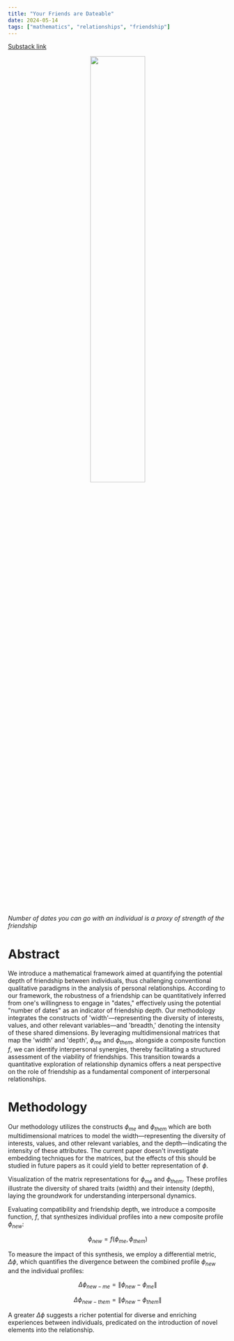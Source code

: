 ```yaml
---
title: "Your Friends are Dateable"
date: 2024-05-14
tags: ["mathematics", "relationships", "friendship"]
---
```


[Substack link](https://viraat.substack.com/p/your-friends-should-be-dateable)

<div style="text-align: center;">
  <img src="enlightenment.png" alt="" style="width: 50%; height: auto;">
</div>

*Number of dates you can go with an individual is a proxy of strength of the friendship*

# Abstract

We introduce a mathematical framework aimed at quantifying the potential depth of friendship between individuals, thus challenging conventional qualitative paradigms in the analysis of personal relationships. According to our framework, the robustness of a friendship can be quantitatively inferred from one's willingness to engage in "dates," effectively using the potential "number of dates" as an indicator of friendship depth. Our methodology integrates the constructs of 'width'—representing the diversity of interests, values, and other relevant variables—and 'breadth,' denoting the intensity of these shared dimensions. By leveraging multidimensional matrices that map the 'width' and 'depth', $\phi_{me}$ and $\phi_{them}$, alongside a composite function $f$, we can identify interpersonal synergies, thereby facilitating a structured assessment of the viability of friendships. This transition towards a quantitative exploration of relationship dynamics offers a neat perspective on the role of friendship as a fundamental component of interpersonal relationships.

# Methodology

Our methodology utilizes the constructs $\phi_{me}$ and $\phi_{them}$ which are both multidimensional matrices to model the width—representing the diversity of interests, values, and other relevant variables, and the depth—indicating the intensity of these attributes. The current paper doesn't investigate embedding techniques for the matrices, but the effects of this should be studied in future papers as it could yield to better representation of $\phi$.

Visualization of the matrix representations for $\phi_{me}$ and $\phi_{them}$. These profiles illustrate the diversity of shared traits (width) and their intensity (depth), laying the groundwork for understanding interpersonal dynamics.

Evaluating compatibility and friendship depth, we introduce a composite function, $f$, that synthesizes individual profiles into a new composite profile $\phi_{new}$:

$$
\phi_{new} = f(\phi_{me}, \phi_{them})
$$

To measure the impact of this synthesis, we employ a differential metric, $\Delta\phi$, which quantifies the divergence between the combined profile $\phi_{new}$ and the individual profiles:

$$
\Delta\phi_{new-me} = \|\phi_{new} - \phi_{me}\|
$$

$$
\Delta\phi_{new-them} = \|\phi_{new} - \phi_{them}\|
$$

A greater $\Delta\phi$ suggests a richer potential for diverse and enriching experiences between individuals, predicated on the introduction of novel elements into the relationship.

